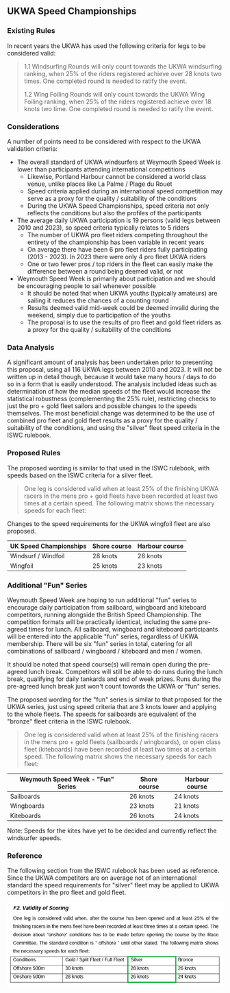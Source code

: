 ## UKWA Speed Championships

### Existing Rules

In recent years the UKWA has used the following criteria for legs to be considered valid:

> 1.1 Windsurfing Rounds will only count towards the UKWA windsurfing ranking, when 25% of the riders registered achieve over 28 knots two times. One completed round is needed to ratify the event.
>
> 1.2 Wing Foiling Rounds will only count towards the UKWA Wing Foiling ranking, when 25% of the riders registered achieve over 18 knots two time. One completed round is needed to ratify the event.



### Considerations

A number of points need to be considered with respect to the UKWA validation criteria:

- The overall standard of UKWA windsurfers at Weymouth Speed Week is lower than participants attending international competitions
  - Likewise, Portland Harbour cannot be considered a world class venue, unlike places like La Palme / Plage du Rouet
  - Speed criteria applied during an international speed competition may serve as a proxy for the quality / suitability of the conditions
  - During the UKWA Speed Championships, speed criteria not only reflects the conditions but also the profiles of the participants
- The average daily UKWA participation is 19 persons (valid legs between 2010 and 2023), so speed criteria typically relates to 5 riders
  - The number of UKWA pro fleet riders competing throughout the entirety of the championship has been variable in recent years
  - On average there have been 6 pro fleet riders fully participating (2013 - 2023). In 2023 there were only 4 pro fleet UKWA riders
  - One or two fewer pros / top riders in the fleet can easily make the difference between a round being deemed valid, or not
- Weymouth Speed Week is primarily about participation and we should be encouraging people to sail whenever possible
  - It should be noted that when UKWA youths (typically amateurs) are sailing it reduces the chances of a counting round
  - Results deemed valid mid-week could be deemed invalid during the weekend, simply due to participation of the youths
  - The proposal is to use the results of pro fleet and gold fleet riders as a proxy for the quality / suitability of the conditions



### Data Analysis

A significant amount of analysis has been undertaken prior to presenting this proposal, using all 116 UKWA legs between 2010 and 2023. It will not be written up in detail though, because it would take many hours / days to do so in a form that is easily understood. The analysis included ideas such as determination of how the median speeds of the fleet would increase the statistical robustness (complementing the 25% rule), restricting checks to just the pro + gold fleet sailors and possible changes to the speeds themselves. The most beneficial change was determined to be the use of combined pro fleet and gold fleet results as a proxy for the quality / suitability of the conditions, and using the "silver" fleet speed criteria in the ISWC rulebook.




### Proposed Rules

The proposed wording is similar to that used in the ISWC rulebook, with speeds based on the ISWC criteria for a silver fleet.

> One leg is considered valid when at least 25% of the finishing UKWA racers in the mens pro + gold fleets have been recorded at least two times at a certain speed. The following matrix shows the necessary speeds for each fleet:

Changes to the speed requirements for the UKWA wingfoil fleet are also proposed.

| UK Speed Championships | Shore course | Harbour course |
| ---------------------- | ------------ | -------------- |
| Windsurf / Windfoil    | 28 knots     | 26 knots       |
| Wingfoil               | 25 knots     | 23 knots       |




### Additional "Fun" Series

Weymouth Speed Week are hoping to run additional "fun" series to encourage daily participation from sailboard, wingboard and kiteboard competitors, running alongside the British Speed Championship. The competition formats will be practically identical, including the same pre-agreed times for lunch. All sailboard, wingboard and kiteboard participants will be entered into the applicable "fun" series, regardless of UKWA membership. There will be six "fun" series in total, catering for all combinations of sailboard / wingboard / kiteboard and men / women.

It should be noted that speed course(s) will remain open during the pre-agreed lunch break. Competitors will still be able to do runs during the lunch break, qualifying for daily tankards and end of week prizes. Runs during the pre-agreed lunch break just won't count towards the UKWA or "fun" series. 

The proposed wording for the "fun" series is similar to that proposed for the UKWA series, just using speed criteria that are 3 knots lower and applying to the whole fleets. The speeds for sailboards are equivalent of the "bronze" fleet criteria in the ISWC rulebook.

> One leg is considered valid when at least 25% of the finishing racers in the mens pro + gold fleets (sailboards / wingboards), or open class fleet (kiteboards) have been recorded at least two times at a certain speed. The following matrix shows the necessary speeds for each fleet:

| Weymouth Speed Week - "Fun" Series | Shore course | Harbour course |
| ---------------------------------- | ------------ | -------------- |
| Sailboards                         | 26 knots     | 24 knots       |
| Wingboards                         | 23 knots     | 21 knots       |
| Kiteboards                         | 26 knots     | 24 knots       |

Note: Speeds for the kites have yet to be decided and currently reflect the windsurfer speeds.




### Reference

The following section from the ISWC rulebook has been used as reference. Since the UKWA competitors are on average not of an international standard the speed requirements for "silver" fleet may be applied to UKWA competitors in the pro fleet and gold fleet.

![ISWC](iswc.png)
